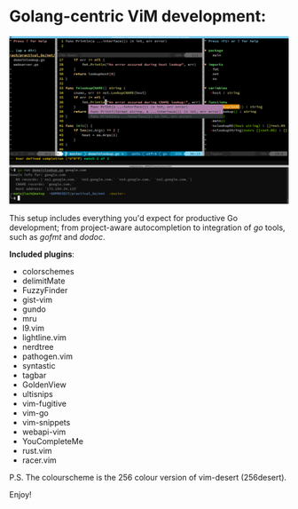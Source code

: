 Golang-centric ViM development:
==

![ViM shown as Go IDE](.github/vim-github_golang_ide.png)

This setup includes everything you'd expect for productive Go development; from project-aware autocompletion to integration of *go* tools, such as *gofmt* and *dodoc*.

**Included plugins**:

- colorschemes
- delimitMate
- FuzzyFinder
- gist-vim
- gundo
- mru
- l9.vim
- lightline.vim
- nerdtree
- pathogen.vim
- syntastic
- tagbar
- GoldenView
- ultisnips
- vim-fugitive
- vim-go
- vim-snippets
- webapi-vim
- YouCompleteMe
- rust.vim
- racer.vim

P.S. The colourscheme is the 256 colour version of vim-desert (256desert).

Enjoy!
